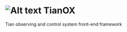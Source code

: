 ![Alt text](https://raw.github.com/Allidylls/tianox/master/theme/default/img/main_icon.png) TianOX
==================================================================================================

Tian observing and control system front-end framework
